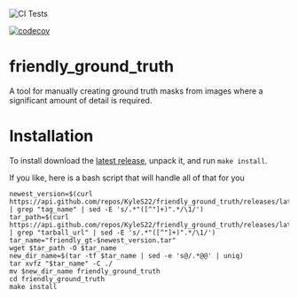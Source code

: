 ![CI Tests](https://github.com/KyleS22/friendly_ground_truth/workflows/CI%20Tests/badge.svg)

[![codecov](https://codecov.io/gh/KyleS22/friendly_ground_truth/branch/master/graph/badge.svg)](https://codecov.io/gh/KyleS22/friendly_ground_truth)


# friendly_ground_truth
A tool for manually creating ground truth masks from images where a significant amount of detail is required.

# Installation
To install download the [latest release](https://github.com/KyleS22/friendly_ground_truth/releases/latest), unpack it, and run `make install`.

If you like, here is a bash script that will handle all of that for you

```
newest_version=$(curl https://api.github.com/repos/KyleS22/friendly_ground_truth/releases/latest | grep "tag_name" | sed -E 's/.*"([^"]+)".*/\1/')
tar_path=$(curl https://api.github.com/repos/KyleS22/friendly_ground_truth/releases/latest | grep "tarball_url" | sed -E 's/.*"([^"]+)".*/\1/')
tar_name="friendly_gt-$newest_version.tar"
wget $tar_path -O $tar_name
new_dir_name=$(tar -tf $tar_name | sed -e 's@/.*@@' | uniq)
tar xvfz "$tar_name" -C ./
mv $new_dir_name friendly_ground_truth
cd friendly_ground_truth
make install
```
